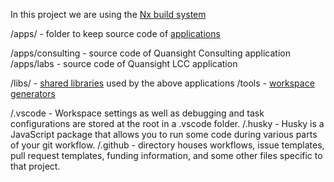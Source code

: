 In this project we are using the [Nx build system](https://nx.dev/getting-started/intro)

/apps/ - folder to keep source code of [applications](https://nx.dev/structure/applications-and-libraries#applications-and-libraries)

/apps/consulting - source code of Quansight Consulting application
/apps/labs - source code of Quansight LCC application

/libs/ - [shared libraries](https://nx.dev/structure/grouping-libraries#sharing-libraries) used by the above applications
/tools - [workspace generators](https://nx.dev/generators/workspace-generators#workspace-generators)

/.vscode - Workspace settings as well as debugging and task configurations are stored at the root in a .vscode folder.
/.husky - Husky is a JavaScript package that allows you to run some code during various parts of your git workflow.
/.github - directory houses workflows, issue templates, pull request templates, funding information, and some other files specific to that project.
